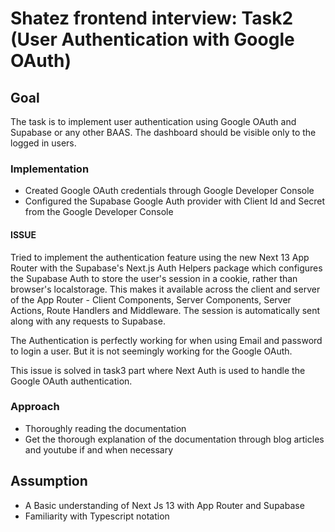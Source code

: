 # Shatez frontend interview: Task2 (User Authentication with Google OAuth)

## Goal

The task is to implement user authentication using Google OAuth and Supabase or any other BAAS. The dashboard should be visible only to the logged in users.

### Implementation

- Created Google OAuth credentials through Google Developer Console
- Configured the Supabase Google Auth provider with Client Id and Secret from the Google Developer Console

#### ISSUE

Tried to implement the authentication feature using the new Next 13 App Router with the Supabase's Next.js Auth Helpers package which configures the Supabase Auth to store the user's session in a cookie, rather than browser's localstorage. This makes it available across the client and server of the App Router - Client Components, Server Components, Server Actions, Route Handlers and Middleware. The session is automatically sent along with any requests to Supabase.

The Authentication is perfectly working for when using Email and password to login a user. But it is not seemingly working for the Google OAuth.

This issue is solved in task3 part where Next Auth is used to handle the Google OAuth authentication.

### Approach

- Thoroughly reading the documentation
- Get the thorough explanation of the documentation through blog articles and youtube if and when necessary

## Assumption

- A Basic understanding of Next Js 13 with App Router and Supabase
- Familiarity with Typescript notation

